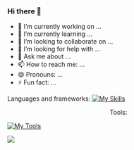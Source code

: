 ### Hi there 👋

- 🔭 I’m currently working on ...
- 🌱 I’m currently learning ...
- 👯 I’m looking to collaborate on ...
- 🤔 I’m looking for help with ...
- 💬 Ask me about ...
- 📫 How to reach me: ...
- 😄 Pronouns: ...
- ⚡ Fun fact: ...

Languages and frameworks:
[![My Skills](https://skillicons.dev/icons?i=js,html,css,bootstrap,sass,js,jquery,tailwind,ts,react)](https://skillicons.dev)

<p align="center">Tools:</p>

[![My Tools](https://skillicons.dev/icons?i=codepen,figma,git,netlify,ps,vscode)](https://skillicons.dev)


![](http://github-profile-summary-cards.vercel.app/api/cards/profile-details?username=woodTHPS&theme=default)
